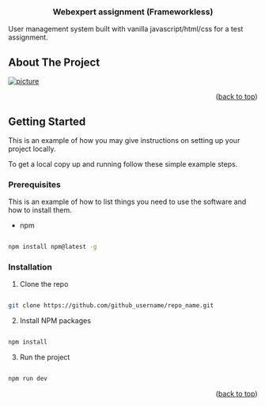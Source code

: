 <a  id="readme-top"></a>

<h3  align="center">Webexpert assignment (Frameworkless)</h3>

<p  align="center">

User management system built with vanilla javascript/html/css for a test assignment.

</div>

<!-- ABOUT THE PROJECT -->

## About The Project

[![picture](https://i.imgur.com/3h1C0rr.png)](https://www.digitalocean.com/products/app-platform)

<p  align="right">(<a  href="#readme-top">back to top</a>)</p>

<!-- GETTING STARTED -->

## Getting Started

This is an example of how you may give instructions on setting up your project locally.

To get a local copy up and running follow these simple example steps.

### Prerequisites

This is an example of how to list things you need to use the software and how to install them.

- npm

```sh

npm install npm@latest -g

```

### Installation

1. Clone the repo

```sh

git clone https://github.com/github_username/repo_name.git

```

2. Install NPM packages

```sh

npm install

```

3. Run the project

```sh

npm run dev

```

<p  align="right">(<a  href="#readme-top">back to top</a>)</p>
